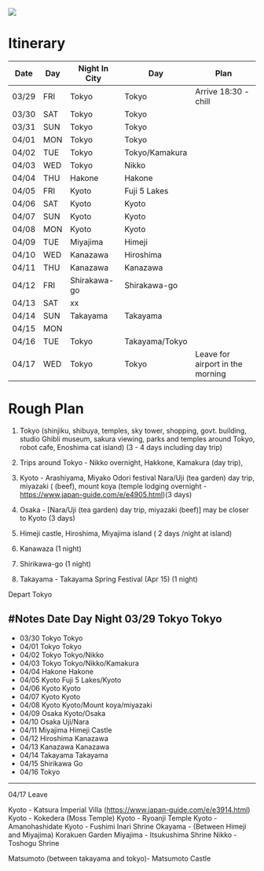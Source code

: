![](https://www.google.com/maps/d/embed?mid=1GqcsMsJTb3JPUCn7sbIqKMuthIuCuJ0s)

# Itinerary

|  Date | Day   |Night In City   |Day           |Plan                             |
|-------|-------|----------------|--------------|---------------------------------|
|03/29  |FRI    |Tokyo           |Tokyo         |Arrive 18:30 - chill             |
|03/30  |SAT    |Tokyo           |Tokyo         |                                 |
|03/31  |SUN    |Tokyo           |Tokyo         |                                 |   
|04/01  |MON    |Tokyo           |Tokyo         |                                 |
|04/02  |TUE    |Tokyo           |Tokyo/Kamakura|                                 |
|04/03  |WED    |Tokyo           |Nikko         |                                 |
|04/04  |THU    |Hakone          |Hakone        |                                 |
|04/05  |FRI    |Kyoto           |Fuji 5 Lakes  |                                 |
|04/06  |SAT    |Kyoto           |Kyoto         |                                 |
|04/07  |SUN    |Kyoto           |Kyoto         |                                 |
|04/08  |MON    |Kyoto           |Kyoto         |                                 |
|04/09  |TUE    |Miyajima        |Himeji        |                                 |
|04/10  |WED    |Kanazawa        |Hiroshima     |                                 |
|04/11  |THU    |Kanazawa        |Kanazawa      |                                 |
|04/12  |FRI    |Shirakawa-go    |Shirakawa-go  |                                 |
|04/13  |SAT    |xx              |              |                                 |
|04/14  |SUN    |Takayama        |Takayama      |                                 |
|04/15  |MON    |                |              |                                 |
|04/16  |TUE    |Tokyo           |Takayama/Tokyo|                                 |
|04/17  |WED    |Tokyo           |Tokyo         |Leave for airport in the morning |


# Rough Plan

1. Tokyo (shinjiku, shibuya, temples, sky tower, shopping, govt. building, studio Ghibli museum, sakura viewing, parks and temples around Tokyo, robot cafe, Enoshima cat island) (3 - 4 days including day trip)

2. Trips around Tokyo - Nikko overnight, Hakkone, Kamakura (day trip), 

3. Kyoto - Arashiyama, Miyako Odori festival Nara/Uji (tea garden) day trip, miyazaki ( (beef), mount koya (temple lodging overnight - https://www.japan-guide.com/e/e4905.html)(3 days)

4. Osaka - [Nara/Uji (tea garden) day trip, miyazaki (beef)] may be closer to Kyoto (3 days)

5. Himeji castle, Hiroshima, Miyajima island ( 2 days /night at island)

6. Kanawaza (1 night)

7. Shirikawa-go (1 night)

8. Takayama - Takayama Spring Festival (Apr 15) (1 night)

Depart Tokyo

#Notes
Date Day Night
03/29 Tokyo Tokyo
-----------------
- 03/30 Tokyo Tokyo
- 04/01 Tokyo Tokyo
- 04/02 Tokyo Tokyo/Nikko
- 04/03 Tokyo Tokyo/Nikko/Kamakura
- 04/04 Hakone Hakone
- 04/05 Kyoto Fuji 5 Lakes/Kyoto
- 04/06 Kyoto Kyoto
- 04/07 Kyoto Kyoto
- 04/08 Kyoto Kyoto/Mount koya/miyazaki
- 04/09 Osaka Kyoto/Osaka
- 04/10 Osaka Uji/Nara
- 04/11 Miyajima Himeji Castle
- 04/12 Hiroshima Kanazawa
- 04/13 Kanazawa Kanazawa
- 04/14 Takayama Takayama
- 04/15 Shirikawa Go
- 04/16 Tokyo
------------
04/17 Leave


Kyoto - Katsura Imperial Villa (https://www.japan-guide.com/e/e3914.html)
Kyoto - Kokedera (Moss Temple)
Kyoto - Ryoanji Temple
Kyoto - Amanohashidate
Kyoto - Fushimi Inari Shrine
Okayama - (Between Himeji and Miyajima) Korakuen Garden
Miyajima - Itsukushima Shrine
Nikko - Toshogu Shrine

Matsumoto (between takayama and tokyo)- Matsumoto Castle
